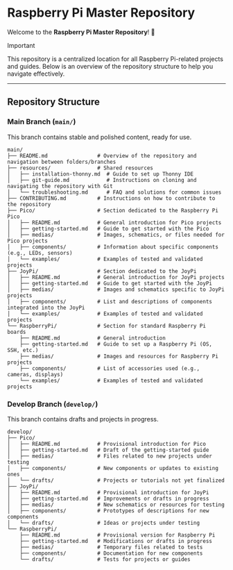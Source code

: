 # Raspberry Pi Master Repository  

Welcome to the **Raspberry Pi Master Repository**! 🎉  
> [!IMPORTANT]
> This repository is a centralized location for all Raspberry Pi-related projects and guides. Below is an overview of the repository structure to help you navigate effectively.  

---

## Repository Structure  

### **Main Branch (`main/`)**  
This branch contains stable and polished content, ready for use.  

```plaintext
main/
├── README.md                # Overview of the repository and navigation between folders/branches
├── resources/               # Shared resources
│   ├── installation-thonny.md  # Guide to set up Thonny IDE
│   ├── git-guide.md            # Instructions on cloning and navigating the repository with Git
│   └── troubleshooting.md      # FAQ and solutions for common issues
├── CONTRIBUTING.md          # Instructions on how to contribute to the repository
├── Pico/                    # Section dedicated to the Raspberry Pi Pico
│   ├── README.md            # General introduction for Pico projects
│   ├── getting-started.md   # Guide to get started with the Pico
│   ├── medias/              # Images, schematics, or files needed for Pico projects
│   ├── components/          # Information about specific components (e.g., LEDs, sensors)
│   └── examples/            # Examples of tested and validated projects
├── JoyPi/                   # Section dedicated to the JoyPi
│   ├── README.md            # General introduction for JoyPi projects
│   ├── getting-started.md   # Guide to get started with the JoyPi
│   ├── medias/              # Images and schematics specific to JoyPi projects
│   ├── components/          # List and descriptions of components integrated into the JoyPi
│   └── examples/            # Examples of tested and validated projects
└── RaspberryPi/             # Section for standard Raspberry Pi boards
    ├── README.md            # General introduction
    ├── getting-started.md   # Guide to set up a Raspberry Pi (OS, SSH, etc.)
    ├── medias/              # Images and resources for Raspberry Pi projects
    ├── components/          # List of accessories used (e.g., cameras, displays)
    └── examples/            # Examples of tested and validated projects
```

### **Develop Branch (`develop/`)**  
This branch contains drafts and projects in progress.  

```plaintext
develop/
├── Pico/
│   ├── README.md            # Provisional introduction for Pico
│   ├── getting-started.md   # Draft of the getting-started guide
│   ├── medias/              # Files related to new projects under testing
│   ├── components/          # New components or updates to existing ones
│   └── drafts/              # Projects or tutorials not yet finalized
├── JoyPi/
│   ├── README.md            # Provisional introduction for JoyPi
│   ├── getting-started.md   # Improvements or drafts in progress
│   ├── medias/              # New schematics or resources for testing
│   ├── components/          # Prototypes of descriptions for new components
│   └── drafts/              # Ideas or projects under testing
└── RaspberryPi/
    ├── README.md            # Provisional version for Raspberry Pi
    ├── getting-started.md   # Modifications or drafts in progress
    ├── medias/              # Temporary files related to tests
    ├── components/          # Documentation for new components
    └── drafts/              # Tests for projects or guides

```
